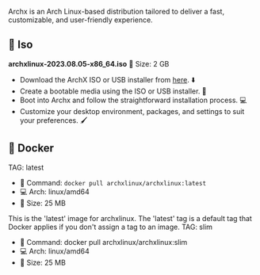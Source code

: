 
Archx is an Arch Linux-based distribution tailored to deliver a fast, customizable, and user-friendly experience.

## 📀 Iso

 **archxlinux-2023.08.05-x86_64.iso**
        📏 Size: 2 GB

   - Download the ArchX ISO or USB installer from [here](https://github.com/archxlinux/iso/releases). ⬇️
   - Create a bootable media using the ISO or USB installer. 💽
   - Boot into Archx and follow the straightforward installation process. 💻
   - Customize your desktop environment, packages, and settings to suit your preferences. 🖌️

## 🐳 Docker

TAG: latest

   - 🐳 Command: ```docker pull archxlinux/archxlinux:latest``` 
   - 💻 Arch: linux/amd64 
   - 📏 Size: 25 MB 

This is the 'latest' image for archxlinux. The 'latest' tag is a default tag that Docker applies if you don't assign a tag to an image.
TAG: slim

   - 🐳 Command: docker pull archxlinux/archxlinux:slim 
   - 💻 Arch: linux/amd64 
   - 📏 Size: 25 MB

